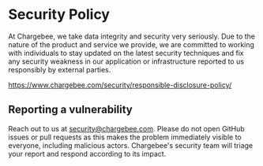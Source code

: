 # Security Policy

At Chargebee, we take data integrity and security very seriously. Due to the nature of the product and service we provide, we are committed to working with individuals to stay updated on the latest security techniques and fix any security weakness in our application or infrastructure reported to us responsibly by external parties.

https://www.chargebee.com/security/responsible-disclosure-policy/

## Reporting a vulnerability

Reach out to us at security@chargebee.com. Please do not open GitHub issues or pull requests as this makes the problem immediately visible to everyone, including malicious actors. Chargebee's security team will triage your report and respond according to its impact.
